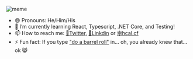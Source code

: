![meme](https://bit.ly/funky_sauce)
* 😄 Pronouns: He/Him/His
* 🌱 I’m currently learning React, Typescript, .NET Core, and Testing!
* 📫 How to reach me: [🐤Twitter](https://bit.ly/cdf_gh_tw),  [📘Linkdin](https://bit.ly/cdf_gh_ln) or [🕸hcal.cf](https://bit.ly/cdf_gh_web)
* ⚡ Fun fact: If you type ["do a barrel roll"](https://bit.ly/cdf_gh_dabr) in... oh, you already knew that... ok 😸

<!--
**howzitcal/howzitcal** is a ✨ _special_ ✨ repository because its `README.md` (this file) appears on your GitHub profile.

Here are some ideas to get you started:

- 🔭 I’m currently working on ...
- 🌱 I’m currently learning ...
- 👯 I’m looking to collaborate on ...
- 🤔 I’m looking for help with ...
- 💬 Ask me about ...
- 📫 How to reach me: ...
- 😄 Pronouns: ...
- ⚡ Fun fact: ...
-->
